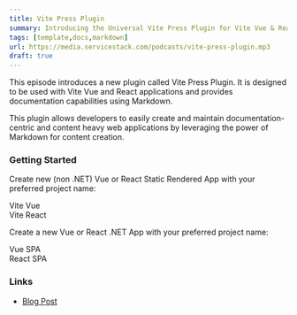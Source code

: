```yaml
---
title: Vite Press Plugin
summary: Introducing the Universal Vite Press Plugin for Vite Vue & React Apps and its unique compatibility with .NET 8 Apps utilizing Markdig
tags: [template,docs,markdown]
url: https://media.servicestack.com/podcasts/vite-press-plugin.mp3
draft: true
---
```


This episode introduces a new plugin called Vite Press Plugin. 
It is designed to be used with Vite Vue and React applications and provides documentation 
capabilities using Markdown. 

This plugin allows developers to easily create and maintain documentation-centric and 
content heavy web applications by leveraging the power of Markdown for content creation.

### Getting Started

Create new (non .NET) Vue or React Static Rendered App with your preferred project name:

<project-creator v-slot="x">
    <project-template :name="x.text" repo="NetCoreTemplates/press-vue" :tags="['static','markdown']">
        <div class="mb-3 text-xl font-medium text-gray-700 dark:text-gray-200">Vite Vue</div>
        <template #icon>
            <img class='w-12 h-12' src="/img/svgs/vue.svg">
        </template>
    </project-template>
    <project-template :name="x.text" repo="NetCoreTemplates/press-react" :tags="['static','markdown']">
        <div class="mb-3 text-xl font-medium text-gray-700 dark:text-gray-200">Vite React</div>
        <template #icon>
            <img class='w-12 h-12' src="/img/svgs/react.svg">
        </template>
    </project-template>
</project-creator>

Create a new Vue or React .NET App with your preferred project name:

<project-creator v-slot="x">
    <project-template :name="x.text" repo="NetCoreTemplates/vue-spa" :tags="['vite','auth']">
        <div class="mb-3 text-xl font-medium text-gray-700 dark:text-gray-200">Vue SPA</div>
        <template #icon>
            <img class='w-12 h-12' src="/img/svgs/vue.svg">
        </template>
    </project-template>
    <project-template :name="x.text" repo="NetCoreTemplates/react-spa" :tags="['vite','auth']">
        <div class="mb-3 text-xl font-medium text-gray-700 dark:text-gray-200">React SPA</div>
        <template #icon>
            <img class='w-12 h-12' src="/img/svgs/react.svg">
        </template>
    </project-template>
</project-creator>

### Links

- [Blog Post](/posts/vite-press-plugin)